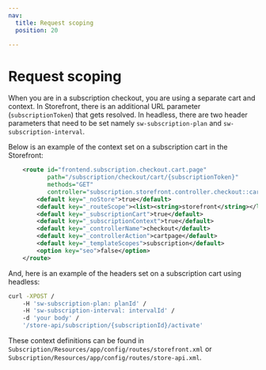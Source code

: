 ```yaml
---
nav:
  title: Request scoping
  position: 20

---
```


# Request scoping

When you are in a subscription checkout, you are using a separate cart and context. In Storefront, there is an additional URL parameter (`subscriptionToken`) that gets resolved. In headless, there are two header parameters that need to be set namely `sw-subscription-plan` and `sw-subscription-interval`.

Below is an example of the context set on a subscription cart in the Storefront:

```xml
    <route id="frontend.subscription.checkout.cart.page"
           path="/subscription/checkout/cart/{subscriptionToken}"
           methods="GET"
           controller="subscription.storefront.controller.checkout::cartPage">
        <default key="_noStore">true</default>
        <default key="_routeScope"><list><string>storefront</string></list></default>
        <default key="_subscriptionCart">true</default>
        <default key="_subscriptionContext">true</default>
        <default key="_controllerName">checkout</default>
        <default key="_controllerAction">cartpage</default>
        <default key="_templateScopes">subscription</default>
        <option key="seo">false</option>
    </route>
```

And, here is an example of the headers set on a subscription cart using headless:

```bash
curl -XPOST /
    -H 'sw-subscription-plan: planId' /
    -H 'sw-subscription-interval: intervalId' /
    -d 'your body' /
    '/store-api/subscription/{subscriptionId}/activate'
```

These context definitions can be found in `Subscription/Resources/app/config/routes/storefront.xml` or `Subscription/Resources/app/config/routes/store-api.xml`.
